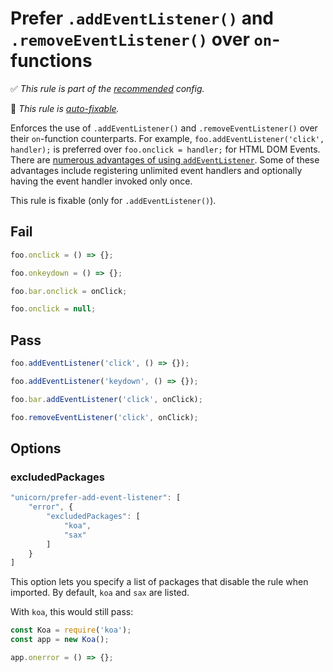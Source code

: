 # Prefer `.addEventListener()` and `.removeEventListener()` over `on`-functions

✅ *This rule is part of the [recommended](https://github.com/sindresorhus/eslint-plugin-unicorn#recommended-config) config.*

🔧 *This rule is [auto-fixable](https://eslint.org/docs/user-guide/command-line-interface#fixing-problems).*

Enforces the use of `.addEventListener()` and `.removeEventListener()` over their `on`-function counterparts. For example, `foo.addEventListener('click', handler);` is preferred over `foo.onclick = handler;` for HTML DOM Events. There are [numerous advantages of using `addEventListener`](https://stackoverflow.com/questions/6348494/addeventlistener-vs-onclick/35093997#35093997). Some of these advantages include registering unlimited event handlers and optionally having the event handler invoked only once.

This rule is fixable (only for `.addEventListener()`).


## Fail

```js
foo.onclick = () => {};
```

```js
foo.onkeydown = () => {};
```

```js
foo.bar.onclick = onClick;
```

```js
foo.onclick = null;
```

## Pass

```js
foo.addEventListener('click', () => {});
```

```js
foo.addEventListener('keydown', () => {});
```

```js
foo.bar.addEventListener('click', onClick);
```

```js
foo.removeEventListener('click', onClick);
```


## Options

### excludedPackages

```js
"unicorn/prefer-add-event-listener": [
	"error", {
		"excludedPackages": [
			"koa",
			"sax"
		]
	}
]
```

This option lets you specify a list of packages that disable the rule when imported. By default, `koa` and `sax` are listed.

With `koa`, this would still pass:

```js
const Koa = require('koa');
const app = new Koa();

app.onerror = () => {};
```
